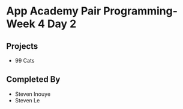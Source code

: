 # App Academy Pair Programming-Week 4 Day 2

## Projects
- 99 Cats

## Completed By
- Steven Inouye
- Steven Le
